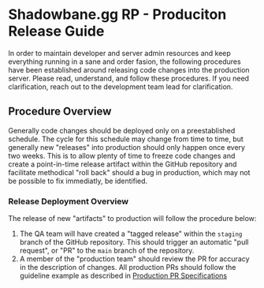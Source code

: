 # Shadowbane.gg RP - Produciton Release Guide

In order to maintain developer and server admin resources and keep everything running in a sane and order fasion, the following procedures have been established around releasing code changes into the production server. Please read, understand, and follow these procedures. If you need clarification, reach out to the development team lead for clarification.

## Procedure Overview

Generally code changes should be deployed only on a preestablished schedule. The cycle for this schedule may change from time to time, but generally new "releases" into production should only happen once every two weeks. This is to allow plenty of time to freeze code changes and create a point-in-time release artifact within the GitHub repository and facilitate methodical "roll back" should a bug in production, which may not be possible to fix immediatly, be identified.

### Release Deployment Overview

The release of new "artifacts" to production will follow the procedure below:

1. The QA team will have created a "tagged release" within the `staging` branch of the GitHub repository. This should trigger an automatic "pull request", or "PR" to the `main` branch of the repository.
2. A member of the "production team" should review the PR for accuracy in the description of changes. All production PRs should follow the guideline example as described in [Production PR Specifications](production-pr-specification.md)





##
